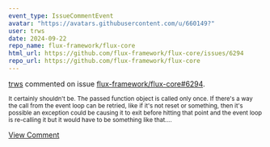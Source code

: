 ```yaml
---
event_type: IssueCommentEvent
avatar: "https://avatars.githubusercontent.com/u/660149?"
user: trws
date: 2024-09-22
repo_name: flux-framework/flux-core
html_url: https://github.com/flux-framework/flux-core/issues/6294
repo_url: https://github.com/flux-framework/flux-core
---
```


<a href='https://github.com/trws' target='_blank'>trws</a> commented on issue <a href='https://github.com/flux-framework/flux-core/issues/6294' target='_blank'>flux-framework/flux-core#6294</a>.

<small>It certainly shouldn't be. The passed function object is called only once.  If there's a way the call from the event loop can be retried, like if it's not reset or something, then it's possible an exception could be causing it to exit before hitting that point and the event loop is re-calling it but it would have to be something like that....</small>

<a href='https://github.com/flux-framework/flux-core/issues/6294' target='_blank'>View Comment</a>